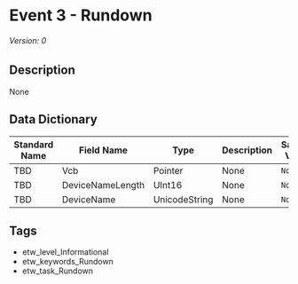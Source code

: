 # Event 3 - Rundown
###### Version: 0

## Description
None

## Data Dictionary
|Standard Name|Field Name|Type|Description|Sample Value|
|---|---|---|---|---|
|TBD|Vcb|Pointer|None|`None`|
|TBD|DeviceNameLength|UInt16|None|`None`|
|TBD|DeviceName|UnicodeString|None|`None`|

## Tags
* etw_level_Informational
* etw_keywords_Rundown
* etw_task_Rundown